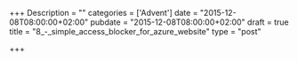 +++
Description = ""
categories = ['Advent']
date = "2015-12-08T08:00:00+02:00"
pubdate = "2015-12-08T08:00:00+02:00"
draft = true
title = "8_-_simple_access_blocker_for_azure_website"
type = "post"

+++

